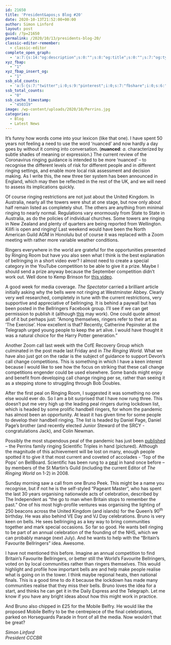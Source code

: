 ```yaml
---
id: 21650
title: 'President&apos;s Blog #20'
date: 2020-10-13T21:52:00+00:00
author: Simon Linford
layout: post
guid: /?p=21650
permalink: /2020/10/13/presidents-blog-20/
classic-editor-remember:
  - classic-editor
complete_open_graph:
  - 'a:7:{s:14:"og:description";s:0:"";s:8:"og:title";s:0:"";s:7:"og:type";s:0:"";s:12:"twitter:card";s:7:"summary";s:15:"twitter:creator";s:0:"";s:19:"twitter:description";s:0:"";s:8:"og:image";s:5:"21652";}'
xyz_fbap:
  - "1"
xyz_fbap_insert_og:
  - "1"
ssb_old_counts:
  - 'a:5:{s:7:"twitter";i:0;s:9:"pinterest";i:0;s:7:"fbshare";i:0;s:6:"reddit";i:0;s:6:"tumblr";N;}'
ssb_total_counts:
  - "0"
ssb_cache_timestamp:
  - "450319"
image: /wp-content/uploads/2020/10/Perrins.jpg
categories:
  - Blog
  - Latest News
---
```

It’s funny how words come into your lexicon (like that one). I have spent 50 years not feeling a need to use the word ‘nuanced’ and now hardly a day goes by without it coming into conversation. (**nuanced**: _a._ characterized by subtle shades of meaning or expression.) The current review of the Coronavirus ringing guidance is intended to be more ‘nuanced’ – to recognise the different levels of risk for different people and in different ringing settings, and enable more local risk assessment and decision making. As I write this, the new three tier system has been announced in England, which may then be reflected in the rest of the UK, and we will need to assess its implications quickly.

Of course ringing restrictions are not just about the United Kingdom. In Australia, nearly all the towers were shut at one stage, but now only about half remain listed as completely shut. The others are anything from minimal ringing to nearly normal. Regulations vary enormously from State to State in Australia, as do the policies of individual churches. Some towers are ringing in New Zealand and plenty of quarters are being reported from Wellington. Kilifi is open and ringing! Last weekend would have been the North American Guild AGM in Honolulu but of course it was replaced with a Zoom meeting with rather more variable weather conditions.

Ringers everywhere in the world are grateful for the opportunities presented by Ringing Room but have you also seen what I think is the best explanation of bellringing in a short video ever? I almost need to create a special category in the YouTube competition to be able to give it a prize. Maybe I should send a prize anyway because the September competition didn’t work out. Well done to Kemp Brinson for <a href="http://ringingroom.com/about" target="_blank" rel="noopener noreferrer">this video</a>.

A good week for media coverage. _The Spectator_ carried a brilliant article initially asking why the bells were not ringing at Westminster Abbey. Clearly very well researched, completely in tune with the current restrictions, very supportive and appreciative of bellringing. It is behind a paywall but has been posted in the Bellringers Facebook group. I’ll see if we can get permission to publish it (although <a href="https://www.spectator.co.uk/article/bring-back-westminster-abbeys-bells?utm_medium=email&utm_source=CampaignMonitor_Editorial&utm_campaign=WEEK%20%2020201010%20%20FISHER%20%20AL%20CID_5e7da086bac0cdcde2f1e32dc69447df&fbclid=IwAR31RZ6qIWIkKuh0Qo8hkNnTjoRcD_mgXeGEUFftCLihCDhKZt65MTljGO0" target="_blank" rel="noopener noreferrer">this</a> may work). One could quote almost all of it but perhaps just: “Among themselves, ringers refer to their art as ‘The Exercise’. How excellent is that? Recently, Catherine Pepinster at the Telegraph urged young people to keep the art alive. I would have thought it was a natural choice for the Harry Potter generation.”

Another Zoom call last week with the CofE Recovery Group which culminated in the post made last Friday and in _The Ringing World_. What we have also just got on the radar is the subject of guidance to support Devon’s call change competitions. This is something in which I have a keen interest because I would like to see how the focus on striking that these call change competitions engender could be used elsewhere. Some bands might enjoy and benefit from developing call change ringing per se, rather than seeing it as a stepping stone to struggling through Bob Doubles.

After the first peal on Ringing Room, I suggested it was something no one else would ever do. So I am a bit surprised that I have now rung three. This doesn’t put me very high up the leading peal ringers during lockdown list, which is headed by some prolific handbell ringers, for whom the pandemic has almost been an opportunity. At least it has given time for some people to develop their handbell ringing. The list is headed by Daniel Page, Daniel Page’s brother (and recently elected Junior Steward of the SRCY - congratulations Jack), and Colin Newman.

Possibly the most stupendous peal of the pandemic has just been <a href="https://bb.ringingworld.co.uk/view.php?id=1395980" target="_blank" rel="noopener noreferrer">published</a> – the Perrins family ringing Scientific Triples in hand (pictured). Although the magnitude of this achievement will be lost on many, enough people spotted it to give it that most current and coveted of accolades - ‘Top of the Pops’ on BellBoard. Scientific has been rung to a <a href="https://bb.ringingworld.co.uk/view.php?id=1209031" target="_blank" rel="noopener noreferrer">peal</a> in hand once before – by members of the St Martin’s Guild (including the current Editor of _The Ringing World_ on 1-2) in 2008.

Sunday morning saw a call from one Bruno Peek. This might be a name you recognise, but if not he is the self-styled “Pageant Master”, who has spent the last 30 years organising nationwide acts of celebration, described by The Independent as “the go to man when Britain stops to remember the past.” One of his most high-profile ventures was organising the lighting of 250 beacons across the United Kingdom (and islands) for the Queen’s 90<sup>th</sup> birthday. He was also behind VE Day and VJ Day celebrations. Bruno is very keen on bells. He sees bellringing as a key way to bring communities together and mark special occasions. So far so good. He wants bell ringing to be part of an annual celebration of the founding of the NHS, which we can probably manage (next July). And he wants to help with the “Britain’s Favourite Bellringers” idea. Awesome.

I have not mentioned this before. Imagine an annual competition to find Britain’s Favourite Bellringers, or better still the World’s Favourite Bellringers, voted on by local communities rather than ringers themselves. This would highlight and profile how important bells are and help make people realise what is going on in the tower. I think maybe regional heats, then national finals. This is a good time to do it because the lockdown has made many communities realise that they miss their bells. Bruno loves the idea for a start, and thinks he can get it in the Daily Express and the Telegraph. Let me know if you have any bright ideas about how this might work in practice.

And Bruno also chipped in £25 for the Mobile Belfry. He would like the proposed Mobile Belfry to be the centrepiece of the final celebrations, parked on Horseguards Parade in front of all the media. Now wouldn’t that be great?

_Simon Linford  
President CCCBR_
